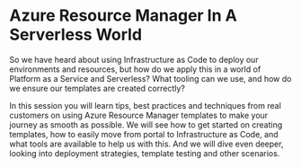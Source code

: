 # Azure Resource Manager In A Serverless World
So we have heard about using Infrastructure as Code to deploy our environments and resources, but how do we apply this in a world of Platform as a Service and Serverless? What tooling can we use, and how do we ensure our templates are created correctly?

In this session you will learn tips, best practices and techniques from real customers on using Azure Resource Manager templates to make your journey as smooth as possible. We will see how to get started on creating templates, how to easily move from portal to Infrastructure as Code, and what tools are available to help us with this. And we will dive even deeper, looking into deployment strategies, template testing and other scenarios.

